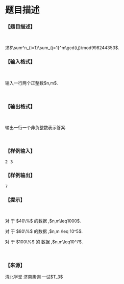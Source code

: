 # 题目描述


<h3>
【题目描述】
</h3>
<p>
<br/>
</p>
<p>
求$\sum^n_{i=1}\sum_{j=1}^m\gcd(i,j)\mod998244353$.
</p>
<h3>
【输入格式】
</h3>
<p>
<br/>
</p>
<p>
输入一行两个正整数$n,m$.
</p>
<p>
<br/>
</p>
<h3>
【输出格式】
</h3>
<p>
<br/>
</p>
<p>
输出一行一个非负整数表示答案.
</p>
<p>
<br/>
</p>
<h3>
【样例输入】
</h3>
<pre>2 3</pre>
<h3>
【样例输出】
</h3>
<pre>7</pre>
<h3>
【提示】
</h3>
<p>
<br/>
</p>
<p>
对 于 $40\%$ 的数据 ,$n,m\leq1000$.
</p>
<p>
对 于 $80\%$ 的数据 ,$n,m \leq 10^5$.
</p>
<p>
对 于 $100\%$ 的 数据 ,$n,m\leq10^7$.
</p>
<p>
<br/>
</p>
<h3>
【来源】
</h3>
<p>
清北学堂 济南集训 一试$T_3$
</p>
